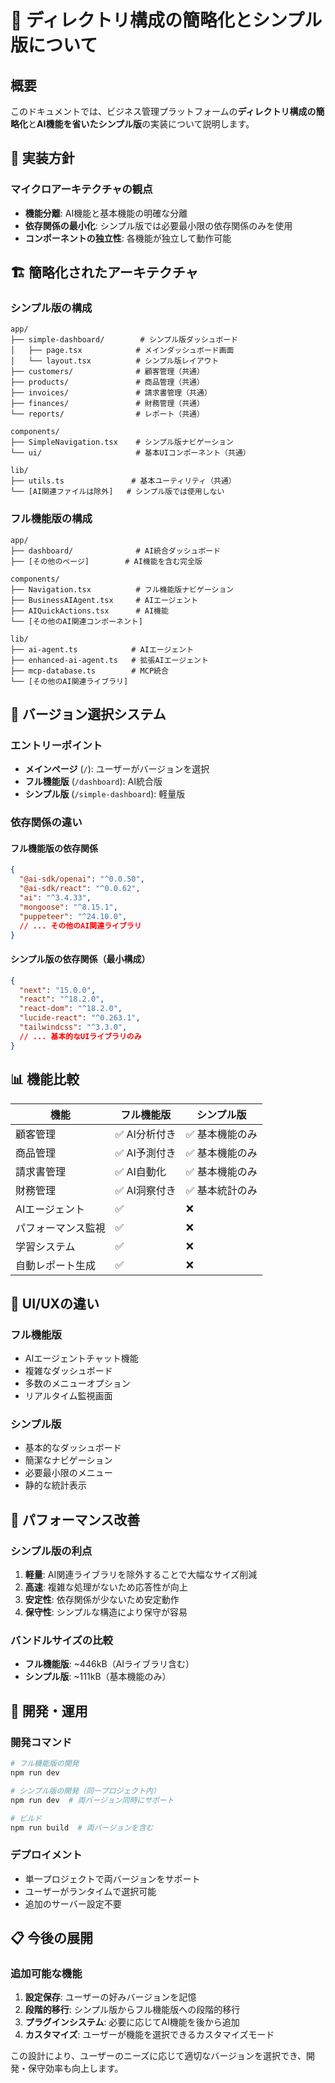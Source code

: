 # 📁 ディレクトリ構成の簡略化とシンプル版について

## 概要

このドキュメントでは、ビジネス管理プラットフォームの**ディレクトリ構成の簡略化**と**AI機能を省いたシンプル版**の実装について説明します。

## 🎯 実装方針

### マイクロアーキテクチャの観点
- **機能分離**: AI機能と基本機能の明確な分離
- **依存関係の最小化**: シンプル版では必要最小限の依存関係のみを使用
- **コンポーネントの独立性**: 各機能が独立して動作可能

## 🏗️ 簡略化されたアーキテクチャ

### シンプル版の構成
```
app/
├── simple-dashboard/        # シンプル版ダッシュボード
│   ├── page.tsx            # メインダッシュボード画面
│   └── layout.tsx          # シンプル版レイアウト
├── customers/              # 顧客管理（共通）
├── products/               # 商品管理（共通）
├── invoices/               # 請求書管理（共通）
├── finances/               # 財務管理（共通）
└── reports/                # レポート（共通）

components/
├── SimpleNavigation.tsx    # シンプル版ナビゲーション
└── ui/                     # 基本UIコンポーネント（共通）

lib/
├── utils.ts               # 基本ユーティリティ（共通）
└── [AI関連ファイルは除外]   # シンプル版では使用しない
```

### フル機能版の構成
```
app/
├── dashboard/              # AI統合ダッシュボード
├── [その他のページ]        # AI機能を含む完全版

components/
├── Navigation.tsx          # フル機能版ナビゲーション
├── BusinessAIAgent.tsx     # AIエージェント
├── AIQuickActions.tsx      # AI機能
└── [その他のAI関連コンポーネント]

lib/
├── ai-agent.ts            # AIエージェント
├── enhanced-ai-agent.ts   # 拡張AIエージェント
├── mcp-database.ts        # MCP統合
└── [その他のAI関連ライブラリ]
```

## 🔄 バージョン選択システム

### エントリーポイント
- **メインページ** (`/`): ユーザーがバージョンを選択
- **フル機能版** (`/dashboard`): AI統合版
- **シンプル版** (`/simple-dashboard`): 軽量版

### 依存関係の違い

#### フル機能版の依存関係
```json
{
  "@ai-sdk/openai": "^0.0.50",
  "@ai-sdk/react": "^0.0.62",
  "ai": "^3.4.33",
  "mongoose": "^8.15.1",
  "puppeteer": "^24.10.0",
  // ... その他のAI関連ライブラリ
}
```

#### シンプル版の依存関係（最小構成）
```json
{
  "next": "15.0.0",
  "react": "^18.2.0",
  "react-dom": "^18.2.0",
  "lucide-react": "^0.263.1",
  "tailwindcss": "^3.3.0",
  // ... 基本的なUIライブラリのみ
}
```

## 📊 機能比較

| 機能 | フル機能版 | シンプル版 |
|------|------------|------------|
| 顧客管理 | ✅ AI分析付き | ✅ 基本機能のみ |
| 商品管理 | ✅ AI予測付き | ✅ 基本機能のみ |
| 請求書管理 | ✅ AI自動化 | ✅ 基本機能のみ |
| 財務管理 | ✅ AI洞察付き | ✅ 基本統計のみ |
| AIエージェント | ✅ | ❌ |
| パフォーマンス監視 | ✅ | ❌ |
| 学習システム | ✅ | ❌ |
| 自動レポート生成 | ✅ | ❌ |

## 🎨 UI/UXの違い

### フル機能版
- AIエージェントチャット機能
- 複雑なダッシュボード
- 多数のメニューオプション
- リアルタイム監視画面

### シンプル版
- 基本的なダッシュボード
- 簡潔なナビゲーション
- 必要最小限のメニュー
- 静的な統計表示

## 🚀 パフォーマンス改善

### シンプル版の利点
1. **軽量**: AI関連ライブラリを除外することで大幅なサイズ削減
2. **高速**: 複雑な処理がないため応答性が向上
3. **安定性**: 依存関係が少ないため安定動作
4. **保守性**: シンプルな構造により保守が容易

### バンドルサイズの比較
- **フル機能版**: ~446kB（AIライブラリ含む）
- **シンプル版**: ~111kB（基本機能のみ）

## 🔧 開発・運用

### 開発コマンド
```bash
# フル機能版の開発
npm run dev

# シンプル版の開発（同一プロジェクト内）
npm run dev  # 両バージョン同時にサポート

# ビルド
npm run build  # 両バージョンを含む
```

### デプロイメント
- 単一プロジェクトで両バージョンをサポート
- ユーザーがランタイムで選択可能
- 追加のサーバー設定不要

## 📋 今後の展開

### 追加可能な機能
1. **設定保存**: ユーザーの好みバージョンを記憶
2. **段階的移行**: シンプル版からフル機能版への段階的移行
3. **プラグインシステム**: 必要に応じてAI機能を後から追加
4. **カスタマイズ**: ユーザーが機能を選択できるカスタマイズモード

この設計により、ユーザーのニーズに応じて適切なバージョンを選択でき、開発・保守効率も向上します。